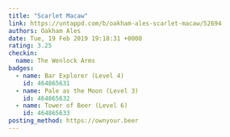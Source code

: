```yaml
---
title: "Scarlet Macaw"
link: https://untappd.com/b/oakham-ales-scarlet-macaw/52694
authors: Oakham Ales
date: Tue, 19 Feb 2019 19:18:31 +0000
rating: 3.25
checkin:
  name: The Wenlock Arms
badges:
  - name: Bar Explorer (Level 4)
    id: 464865631
  - name: Pale as the Moon (Level 3)
    id: 464865632
  - name: Tower of Beer (Level 6)
    id: 464865633
posting_method: https://ownyour.beer
---
```

